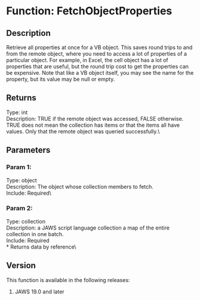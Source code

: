 # Function: FetchObjectProperties

## Description

Retrieve all properties at once for a VB object. This saves round trips
to and from the remote object, where you need to access a lot of
properties of a particular object. For example, in Excel, the cell
object has a lot of properties that are useful, but the round trip cost
to get the properties can be expensive. Note that like a VB object
itself, you may see the name for the property, but its value may be null
or empty.

## Returns

Type: int\
Description: TRUE if the remote object was accessed, FALSE otherwise.
TRUE does not mean the collection has items or that the items all have
values. Only that the remote object was queried successfully.\

## Parameters

### Param 1:

Type: object\
Description: The object whose collection members to fetch.\
Include: Required\

### Param 2:

Type: collection\
Description: a JAWS script language collection a map of the entire
collection in one batch.\
Include: Required\
\* Returns data by reference\

## Version

This function is available in the following releases:

1.  JAWS 19.0 and later
